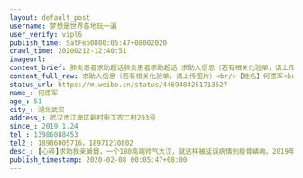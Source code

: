 ```yaml
---
layout: default_post
username: 梦想是世界各地玩一遍
user_verify: vipl6
publish_time: SatFeb0800:05:47+08002020
crawl_time: 20200212-12:40:51
imageurl: 
content_brief: 肺炎患者求助超话肺炎患者求助超话 求助人信息（若有相关化验单，请上传图片）【姓名】何德军【年龄】51【所在城市】湖北武汉【所在小区、社区】武汉市江岸区新村街工农二村203号【患病时间】2019.1.24【联系方式】13986088453【其他紧急联系人】18986005716， 18971210802【病情描述 ...全文
content_full_raw: 求助人信息（若有相关化验单，请上传图片）<br/>【姓名】何德军<br/>【年龄】51<br/>【所在城市】湖北武汉<br/>【所在小区、社区】武汉市江岸区新村街工农二村203号<br/>【患病时间】2019.1.24<br/>【联系方式】13986088453<br/>【其他紧急联系人】<br/>18986005716，18971210802<br/>【病情描述】<br/>[心碎]求助：我亲舅舅，一个180高端帅气大汉，就这样被延误病情到瘦骨嶙峋。2019年1月24日，到医院查血和CT已经发现肺部病变，但由于医疗资源有限，只能回家隔离，期间由于武汉公交停运，私家车不能上路，社区又不能及时提供车辆，每天走1个小时到医院打针。2月2日，再次检查，医院报告单显示病情加重。如此明显的症状，由于没有核算确诊的报告单，只能作为疑似？[尴尬]社区医院安排到隔离酒店，不收，直接把人拖回来。[发怒]市长热线没人接，求助电话打不通，一切都是那么虚幻。<br/>现有资源可联系核酸确诊请及时联系，让他可以早日住院治疗。18986005716，18971210802<br/>求各位亲戚朋友帮忙转发，多转发一次，给这个生命多一点希望。
status_url: https://m.weibo.cn/status/4469484251713627
name_: 何德军
age_: 51
city_: 湖北武汉
address_: 武汉市江岸区新村街工农二村203号
since_: 2019.1.24
tel_: 13986088453
tel2_: 18986005716，18971210802
desc_: [心碎]求助我亲舅舅，一个180高端帅气大汉，就这样被延误病情到瘦骨嶙峋。2019年1月24日，到医院查血和CT已经发现肺部病变，但由于医疗资源有限，只能回家隔离，期间由于武汉公交停运，私家车不能上路，社区又不能及时提供车辆，每天走1个小时到医院打针。2月2日，再次检查，医院报告单显示病情加重。如此明显的症状，由于没有核算确诊的报告单，只能作为疑似？[尴尬]社区医院安排到隔离酒店，不收，直接把人拖回来。[发怒]市长热线没人接，求助电话打不通，一切都是那么虚幻。现有资源可联系核酸确诊请及时联系，让他可以早日住院治疗。18986005716，18971210802求各位亲戚朋友帮忙转发，多转发一次，给这个生命多一点希望。
publish_timestamp: 2020-02-08 00:05:47+08:00
---
```

